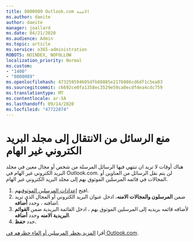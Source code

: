 ```yaml
---
title: 8000089 Outlook.com الامنه
ms.author: daeite
author: daeite
manager: joallard
ms.date: 04/21/2020
ms.audience: Admin
ms.topic: article
ms.service: o365-administration
ROBOTS: NOINDEX, NOFOLLOW
localization_priority: Normal
ms.custom:
- "1400"
- "8000089"
ms.openlocfilehash: 473259594605dfb88885e2176086cd6df1c5ea03
ms.sourcegitcommit: c6692ce0fa1358ec3529e59ca0ecdfdea4cdc759
ms.translationtype: MT
ms.contentlocale: ar-SA
ms.lasthandoff: 09/14/2020
ms.locfileid: "47722874"
---
```

# <a name="stop-messages-from-going-into-your-junk-email-folder"></a>منع الرسائل من الانتقال إلى مجلد البريد الكتروني غير الهام

هناك أوقات لا تريد ان تنتهي فيها الرسائل المرسلة من شخص أو مجال معين في مجلد البريد الكتروني غير الهام في Outlook.com. لن يتم نقل الرسائل من العناوين أو المجالات في قائمه المرسلين الموثوق بهم إلى مجلد البريد الكتروني غير الهام.

1. افتح [إعدادات المرسلين الموثوق](https://go.microsoft.com/fwlink/?linkid=2035804)بهم.
2. ضمن **المرسلون والمجالات الامنه**، ادخل عنوان البريد الكتروني أو المجال الذي تريد اضافته ، وحدد **أضافه**.
3. لأضافه قائمه بريديه إلى المرسلين الموثوق بهم ، ادخل القائمة البريدية ضمن **القوائم البريدية الامنه** وحدد **أضافه**.
4. حدد **حفظ**.

أقرا [المزيد بحظر المرسلين أو إلغاء حظرهم في Outlook.com](https://support.office.com/article/afba1c94-77bb-4f50-8b85-057cf52f4d5e?wt.mc_id=Office_Outlook_com_Alchemy).